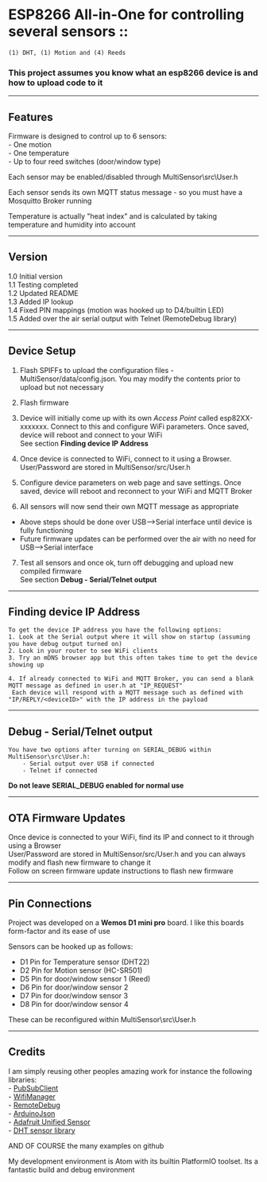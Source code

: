 # ESP8266 All-in-One for controlling several sensors ::  
	(1) DHT, (1) Motion and (4) Reeds

### This project assumes you know what an esp8266 device is and how to upload code to it

-------------------------------------------------------------------------------------------------------------
## Features
Firmware is designed to control up to 6 sensors:  
	- One motion  
	- One temperature  
	- Up to four reed switches (door/window type)  

Each sensor may be enabled/disabled through MultiSensor\src\User.h

Each sensor sends its own MQTT status message - so you must have a Mosquitto Broker running

Temperature is actually "heat index" and is calculated by taking temperature and humidity into account

-------------------------------------------------------------------------------------------------------------
## Version
1.0 Initial version  
1.1 Testing completed  
1.2 Updated README  
1.3 Added IP lookup  
1.4 Fixed PIN mappings  (motion was hooked up to D4/builtin LED)  
1.5 Added over the air serial output with Telnet (RemoteDebug library)  

-------------------------------------------------------------------------------------------------------------
## Device Setup
1. Flash SPIFFs to upload the configuration files - MultiSensor/data/config.json. You may modify the contents prior to upload but not necessary

2. Flash firmware

3. Device will initially come up with its own *Access Point* called esp82XX-xxxxxxx. Connect to this and configure WiFi parameters. Once saved, device will reboot and connect to your WiFi  
   See section **Finding device IP Address**

4. Once device is connected to WiFi, connect to it using a Browser. User/Password are stored in MultiSensor/src/User.h

5. Configure device parameters on web page and save settings. Once saved, device will reboot and reconnect to your WiFi and MQTT Broker

6. All sensors will now send their own MQTT message as appropriate

- Above steps should be done over USB-->Serial interface until device is fully functioning  
- Future firmware updates can be performed over the air with no need for USB-->Serial interface

7. Test all sensors and once ok, turn off debugging and upload new compiled firmware  
   See section **Debug - Serial/Telnet output**

-------------------------------------------------------------------------------------------------------------
## Finding device IP Address
	To get the device IP address you have the following options:
	1. Look at the Serial output where it will show on startup (assuming you have debug output turned on)
	2. Look in your router to see WiFi clients
	3. Try an mDNS browser app but this often takes time to get the device showing up

	4. If already connected to WiFi and MQTT Broker, you can send a blank MQTT message as defined in user.h at "IP_REQUEST"  
     Each device will respond with a MQTT message such as defined with "IP/REPLY/<deviceID>" with the IP address in the payload

-------------------------------------------------------------------------------------------------------------
## Debug - Serial/Telnet output
	You have two options after turning on SERIAL_DEBUG within MultiSensor\src\User.h:
		- Serial output over USB if connected
		- Telnet if connected

**Do not leave SERIAL_DEBUG enabled for normal use**

-------------------------------------------------------------------------------------------------------------
## OTA Firmware Updates
Once device is connected to your WiFi, find its IP and connect to it through using a Browser  
User/Password are stored in MultiSensor/src/User.h and you can always modify and flash new firmware to change it  
Follow on screen firmware update instructions to flash new firmware

-------------------------------------------------------------------------------------------------------------
## Pin Connections 
Project was developed on a **Wemos D1 mini pro** board. I like this boards form-factor and its ease of use  

Sensors can be hooked up as follows:
- D1 Pin for Temperature sensor (DHT22)
- D2 Pin for Motion sensor (HC-SR501)
- D5 Pin for door/window sensor 1 (Reed)
- D6 Pin for door/window sensor 2
- D7 Pin for door/window sensor 3
- D8 Pin for door/window sensor 4

These can be reconfigured within MultiSensor\src\User.h

-------------------------------------------------------------------------------------------------------------
## Credits
I am simply reusing other peoples amazing work for instance the following libraries:  
	- [PubSubClient](https://github.com/knolleary/pubsubclient)  
	- [WifiManager](https://github.com/tzapu/WiFiManager)  
	- [RemoteDebug](https://github.com/JoaoLopesF/RemoteDebug)  
	- [ArduinoJson](https://github.com/bblanchon/ArduinoJson)  
	- [Adafruit Unified Sensor](https://github.com/adafruit/Adafruit_Sensor)  
	- [DHT sensor library](https://github.com/adafruit/DHT-sensor-library)  

AND OF COURSE the many examples on github

My development environment is Atom with its builtin PlatformIO toolset. Its a fantastic build and debug environment
